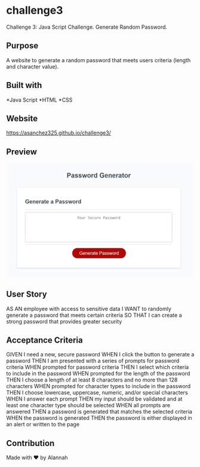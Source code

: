# challenge3
Challenge 3: Java Script Challenge. Generate Random Password.
## Purpose 
A website to generate a random password that meets users criteria (length and character value). 
## Built with 
*Java Script
*HTML
*CSS
## Website 
https://asanchez325.github.io/challenge3/
## Preview
![alt preview](assets/images/Capture.JPG) 
## User Story
AS AN employee with access to sensitive data
I WANT to randomly generate a password that meets certain criteria
SO THAT I can create a strong password that provides greater security
## Acceptance Criteria
GIVEN I need a new, secure password
WHEN I click the button to generate a password
THEN I am presented with a series of prompts for password criteria
WHEN prompted for password criteria
THEN I select which criteria to include in the password
WHEN prompted for the length of the password
THEN I choose a length of at least 8 characters and no more than 128 characters
WHEN prompted for character types to include in the password
THEN I choose lowercase, uppercase, numeric, and/or special characters
WHEN I answer each prompt
THEN my input should be validated and at least one character type should be selected
WHEN all prompts are answered
THEN a password is generated that matches the selected criteria
WHEN the password is generated
THEN the password is either displayed in an alert or written to the page
## Contribution 
Made with ❤️  by Alannah 
